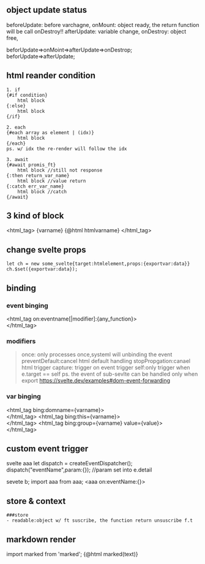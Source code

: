 ##  object update status
beforeUpdate: before varchagne,
onMount: object ready, the return function will be call onDestroy!!
afterUpdate: variable change, 
onDestroy: object free,

beforUpdate=>onMoint=>afterUpdate=>onDestrop;
beforUpdate=>afterUpdate;


## html reander condition

    1. if 
    {#if condition}
        html block
    {:else}
        html block
    {/if}

    2. each
    {#each array as element | (idx)}
        html block
    {/each}
    ps. w/ idx the re-render will follow the idx

    3. await
    {#await promis_ft}
        html block //still not response
    {:then return_var_name}
        html block //value return
    {:catch err_var_name}
        html block //catch
    {/await}

## 3 kind of block
<script lang="ts">
    export let export_var: string = "test"; // let var been access, 
    // when object create 
    // const obj1 = new obj({
	// target: document.body, // append target
	// props:{
	// 	export_var:"test"
	// }
    // });
    when var value change, render <html_tag> {var};
    if var as html string, use {@html htmlvarname} to render;
    $: formate_varname = `${varname}` //trigger exe block when varname change
    $: console.log(varname) //trigger exe block when varname change
</script>

<style>
</style>

<html_tag>
    {varname}
    {@html htmlvarname}  <!--// render var as html -->
</html_tag>


## change svelte props
    let ch = new some_svelte{target:htmlelement,props:{exportvar:data}}
    ch.$set({exportvar:data});

## binding
### event binging
<html_tag on:eventname[|modifier]:{any_function}>    
</html_tag>
### modifiers
>once: only processes once,systeml will unbinding the event
preventDefault:cancel html default handling
stopPropgation:canael html trigger
capture: trigger on event trigger
self:only trigger when e.target == self
ps. the event of sub-sevlte can be handled only when export
https://svelte.dev/examples#dom-event-forwarding


### var binging
<html_tag bing:domname={varname}>    
</html_tag>
<html_tag bing:this={varname}>    
</html_tag>
<html_tag bing:group={varname} value={value}>    
</html_tag>



## custom event trigger
 svelte aaa
  let dispatch = createEventDispatcher();
  dispatch("eventName",param:{}); //param set into e.detail

 sevete b;
    import aaa from aaa;
    <aaa on:eventName:{}>

## store & context
    ###store
    - readable:object w/ ft suscribe, the function return unsuscribe f.t

## markdown render 
import marked from 'marked';
{@html marked(text)}
